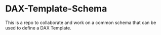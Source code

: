 # DAX-Template-Schema
This is a repo to collaborate and work on a common schema that can be used to define a DAX Template.
